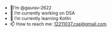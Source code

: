 - 👋I’m @gaurav-2622
- 🔭 I’m currently working on DSA
- 🌱 I’m currently learning Kotlin
- 📫 How to reach me: 12211037.cse@gmail.com

